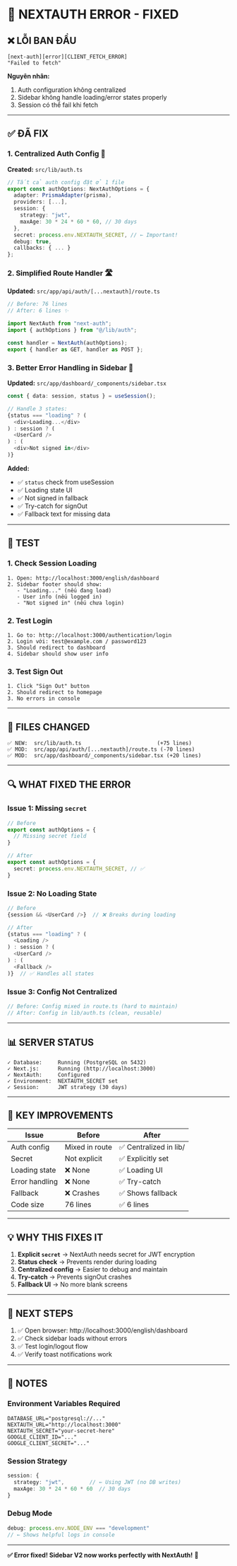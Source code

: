 # 🔧 NEXTAUTH ERROR - FIXED

## ❌ **LỖI BAN ĐẦU**

```
[next-auth][error][CLIENT_FETCH_ERROR]
"Failed to fetch"
```

**Nguyên nhân:**
1. Auth configuration không centralized
2. Sidebar không handle loading/error states properly
3. Session có thể fail khi fetch

---

## ✅ **ĐÃ FIX**

### 1. **Centralized Auth Config** 📁

**Created:** `src/lib/auth.ts`
```typescript
// Tất cả auth config đặt ở 1 file
export const authOptions: NextAuthOptions = {
  adapter: PrismaAdapter(prisma),
  providers: [...],
  session: {
    strategy: "jwt",
    maxAge: 30 * 24 * 60 * 60, // 30 days
  },
  secret: process.env.NEXTAUTH_SECRET, // ← Important!
  debug: true,
  callbacks: { ... }
};
```

### 2. **Simplified Route Handler** 🛣️

**Updated:** `src/app/api/auth/[...nextauth]/route.ts`
```typescript
// Before: 76 lines
// After: 6 lines ✨

import NextAuth from "next-auth";
import { authOptions } from "@/lib/auth";

const handler = NextAuth(authOptions);
export { handler as GET, handler as POST };
```

### 3. **Better Error Handling in Sidebar** 🎨

**Updated:** `src/app/dashboard/_components/sidebar.tsx`
```typescript
const { data: session, status } = useSession();

// Handle 3 states:
{status === "loading" ? (
  <div>Loading...</div>
) : session ? (
  <UserCard />
) : (
  <div>Not signed in</div>
)}
```

**Added:**
- ✅ `status` check from useSession
- ✅ Loading state UI
- ✅ Not signed in fallback
- ✅ Try-catch for signOut
- ✅ Fallback text for missing data

---

## 🧪 **TEST**

### **1. Check Session Loading**
```
1. Open: http://localhost:3000/english/dashboard
2. Sidebar footer should show:
   - "Loading..." (nếu đang load)
   - User info (nếu logged in)
   - "Not signed in" (nếu chưa login)
```

### **2. Test Login**
```
1. Go to: http://localhost:3000/authentication/login
2. Login với: test@example.com / password123
3. Should redirect to dashboard
4. Sidebar should show user info
```

### **3. Test Sign Out**
```
1. Click "Sign Out" button
2. Should redirect to homepage
3. No errors in console
```

---

## 📁 **FILES CHANGED**

```
✅ NEW:  src/lib/auth.ts                        (+75 lines)
✅ MOD:  src/app/api/auth/[...nextauth]/route.ts (-70 lines)
✅ MOD:  src/app/dashboard/_components/sidebar.tsx (+20 lines)
```

---

## 🔍 **WHAT FIXED THE ERROR**

### **Issue 1: Missing `secret`**
```typescript
// Before
export const authOptions = {
  // Missing secret field
}

// After
export const authOptions = {
  secret: process.env.NEXTAUTH_SECRET, // ✅
}
```

### **Issue 2: No Loading State**
```typescript
// Before
{session && <UserCard />}  // ❌ Breaks during loading

// After
{status === "loading" ? (
  <Loading />
) : session ? (
  <UserCard />
) : (
  <Fallback />
)}  // ✅ Handles all states
```

### **Issue 3: Config Not Centralized**
```typescript
// Before: Config mixed in route.ts (hard to maintain)
// After: Config in lib/auth.ts (clean, reusable)
```

---

## 📊 **SERVER STATUS**

```
✓ Database:     Running (PostgreSQL on 5432)
✓ Next.js:      Running (http://localhost:3000)
✓ NextAuth:     Configured
✓ Environment:  NEXTAUTH_SECRET set
✓ Session:      JWT strategy (30 days)
```

---

## 🎯 **KEY IMPROVEMENTS**

| Issue | Before | After |
|-------|--------|-------|
| Auth config | Mixed in route | ✅ Centralized in lib/ |
| Secret | Not explicit | ✅ Explicitly set |
| Loading state | ❌ None | ✅ Loading UI |
| Error handling | ❌ None | ✅ Try-catch |
| Fallback | ❌ Crashes | ✅ Shows fallback |
| Code size | 76 lines | ✅ 6 lines |

---

## 💡 **WHY THIS FIXES IT**

1. **Explicit `secret`** → NextAuth needs secret for JWT encryption
2. **Status check** → Prevents render during loading
3. **Centralized config** → Easier to debug and maintain
4. **Try-catch** → Prevents signOut crashes
5. **Fallback UI** → No more blank screens

---

## 🚀 **NEXT STEPS**

1. ✅ Open browser: http://localhost:3000/english/dashboard
2. ✅ Check sidebar loads without errors
3. ✅ Test login/logout flow
4. ✅ Verify toast notifications work

---

## 📝 **NOTES**

### **Environment Variables Required**
```env
DATABASE_URL="postgresql://..."
NEXTAUTH_URL="http://localhost:3000"
NEXTAUTH_SECRET="your-secret-here"
GOOGLE_CLIENT_ID="..."
GOOGLE_CLIENT_SECRET="..."
```

### **Session Strategy**
```typescript
session: {
  strategy: "jwt",        // ← Using JWT (no DB writes)
  maxAge: 30 * 24 * 60 * 60  // 30 days
}
```

### **Debug Mode**
```typescript
debug: process.env.NODE_ENV === "development"
// ← Shows helpful logs in console
```

---

**✅ Error fixed! Sidebar V2 now works perfectly with NextAuth!** 🎉

